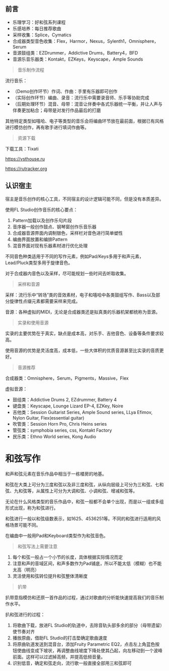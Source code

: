 ## 前言

- 乐理学习：好和弦系列课程
- 乐感培养：每日推荐歌曲
- 采样收集：Splice，Cymatics
- 合成器类型音色收集：Flex，Harmor，Nexus，Sylenth1，Omnisphere，Serum
- 音源鼓组类：EZDrummer，Addictive Drums，Battery4，BFD
- 音源乐音乐器类：Kontakt，EZKeys，Keyscape，Ample Sounds

> 音乐制作流程

流行音乐：

- （Demo创作环节）作词、作曲：手里有乐器即可创作
- （实际创作环节）编曲、录音：流行乐中需要录音师、乐手等协助完成
- （后期处理环节）混音、母带：混音让伴奏中各式乐器统一平衡，并让人声与伴奏更加粘合；母带是对发行作品最后的打磨

其他特定类型如嘻哈、电子等类型的音乐会将编曲环节放在最前面，根据已有风格进行模仿创作，再有歌手进行填词作曲等。

> 资源下载

下载工具：Tixati

https://vsthouse.ru

https://rutracker.org

## 认识宿主

宿主是音乐创作的核心工具，不同宿主的设计逻辑可能不同，但是没有本质差异。

使用FL Studio创作音乐的核心要点：

1. Pattern加载以及创作乐句片段
2. 音序器一般创作鼓点、钢琴窗创作乐音乐器
3. 合成器音源界面内调制银色，采样栏对音色进行简单塑性
4. 编曲界面放置和编排Pattern
5. 混音界面对现有乐器素材进行优化处理

不同音色种类适用于不同的写作元素，例如Pad/Keys多用于和声元素，Lead/Pluck类型多用于旋律音色。

对于合成器内音色以及采样，尽可能规划一些时间去听取收集。

> 采样和音源

采样：流行乐中“转场”类的音效素材，电子和嘻哈中各类鼓组写作、Bass以及部分旋律性点缀元素都需要采样来完成。

音源：各种虚拟的MIDI，无论是合成器类还是拟真类的乐器机架都统称为音源。

> 实录和使用音源

实录的主要优势在于真实，缺点是成本高，对乐手、吉他音色、设备等条件要求较高。

使用音源的优势是灵活度高，成本低，一些大体积的优质音源甚至比实录的音质更好。

> 音源推荐

合成器类：Omnisphere，Serum，Pigments，Massive，Flex

虚拟音源：
- 鼓组类：Addictive Drums 2, EZdrummer, Battery 4
- 键盘类：Keyscape, Lounge Lizard EP-4, EZKey, Noire
- 吉他类：Session Guitarist Series, Ample Sound series, LLya Efimov, Nylon Guitar, Flex(essential guitar)
- 吹管类：Session Horn Pro, Chris Heins series
- 管弦类：symphobia series, css, Kontakt Factory
- 民乐类：Ethno World series, Kong Audio

# 和弦写作

和声和弦元素在音乐作品中相当于一栋楼房的地基。

和弦在大类上可分为三度和弦以及非三度和弦，从纵向层级上可分为三和弦、七和弦、九和弦等，从属性上可分为大调和弦、小调和弦、增减和弦等。

无论在什么风格类型的音乐作品中，和弦一般都不会单个出现，而是以一组或多组形式出现，称为和弦进行。

和弦进行一般以和弦级数表示，如1625、4536251等。不同的和弦进行适用的风格场景可能不同。

在编曲中一般用Pad和Keyboard类型作为和弦音色。

> 和弦写法上需要注意

1. 每个和弦一般占一个小节的长度，具体根据实际情况而定
2. 注意和声的音域区间，和声多数作为Pad铺底，所以不能太低（模糊）也不能太高（明亮）
3. 灵活使用和弦转位提升和弦整体清晰度

> 扒带

扒带意指模仿和还原一首作品的过程，通过对歌曲的分析能快速提高我们的音乐制作水平。

扒和弦进行的过程：

1. 将歌曲下载，放进FL Studio的轨道中，去除音轨头部多余的部分（母带遗留）使节奏对齐
2. 播放原曲，借助FL Studio的打击垫确定歌曲速度
3. 将原曲轨道发送到混音台，添加Fruity Parametric EQ2，点击左上角蓝色按钮使曲线变成下坡状，再调整曲线坡度下降处使其凸起，向左移动到一个波峰前面。这样可以过滤掉高频，并提高低频音量。
4. 识别低音，确定和弦走向，流行歌一般直接全部用三和弦即可